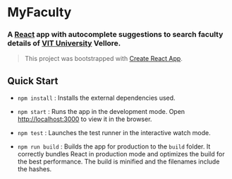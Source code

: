 # MyFaculty

### A [React](https://reactjs.org/) app with autocomplete suggestions to search faculty details of [VIT University](https://vit.ac.in/) Vellore.

> This project was bootstrapped with [Create React App](https://github.com/facebook/create-react-app).

## Quick Start

- `npm install` : Installs the external dependencies used.

- `npm start` : Runs the app in the development mode. Open [http://localhost:3000](http://localhost:3000) to view it in the browser.

- `npm test` : Launches the test runner in the interactive watch mode.

- `npm run build` : Builds the app for production to the `build` folder. It correctly bundles React in production mode and optimizes the build for the best performance. The build is minified and the filenames include the hashes.

